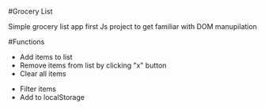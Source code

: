 #Grocery List

Simple grocery list app first Js project to get familiar with DOM manupilation

#Functions

- Add items to list
- Remove items from list by clicking "x" button
- Clear all items

* Filter items
* Add to localStorage
